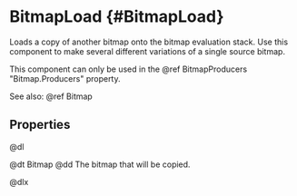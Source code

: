 # BitmapLoad {#BitmapLoad}

Loads a copy of another bitmap onto the bitmap evaluation stack. Use this component to make several different variations of a single source bitmap.

This component can only be used in the @ref BitmapProducers "Bitmap.Producers" property.

See also: @ref Bitmap

## Properties

@dl

@dt Bitmap
@dd The bitmap that will be copied.

@dlx
